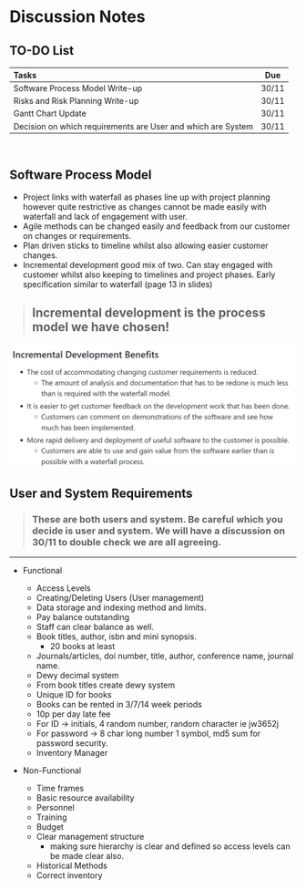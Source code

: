 # Discussion Notes

## TO-DO List

| Tasks | Due |
| :--- | :---: |
| Software Process Model Write-up |  30/11 |
| Risks and Risk Planning Write-up | 30/11 |
| Gantt Chart Update | 30/11 |
| Decision on which requirements are User and which are System | 30/11 |
<br>

## Software Process Model

* Project links with waterfall as phases line up with project planning however quite restrictive as changes cannot be made easily with waterfall and lack of engagement with user.
* Agile methods can be changed easily and feedback from our customer on changes or requirements.
* Plan driven sticks to timeline whilst also allowing easier customer changes.
* Incremental development good mix of two. Can stay engaged with customer whilst also keeping to timelines and project phases. Early specification similar to waterfall (page 13 in slides)

 >  ## Incremental development is the process model we have chosen!

![Alt text](./Documentation%20Pictures/incrementaldevelopment.png)

## User and System Requirements

> ### These are both users and system. Be careful which you decide is user and system. We will have a discussion on 30/11 to double check we are all agreeing.
 ---
* Functional

    * Access Levels
    * Creating/Deleting Users (User management)
    * Data storage and indexing method and limits.
    * Pay balance outstanding
    * Staff can clear balance as well.
    * Book titles, author, isbn and mini synopsis.
        * 20 books at least
    * Journals/articles, doi number, title, author, conference name, journal name.
    * Dewy decimal system
    * From book titles create dewy system
    * Unique ID for books
    * Books can be rented in 3/7/14 week periods
    * 10p per day late fee
    * For ID -> initials, 4 random number, random character ie jw3652j
    * For password -> 8 char long  number 1 symbol, md5 sum for password security.
    * Inventory Manager

* Non-Functional

    * Time frames
    * Basic resource availability
    * Personnel
    * Training
    * Budget
    * Clear management structure
        * making sure hierarchy is clear and defined so access levels can be made clear also.
    * Historical Methods
    * Correct inventory

